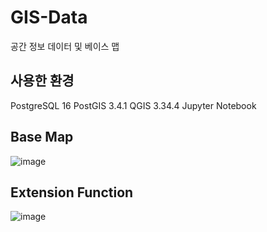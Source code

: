 # GIS-Data
 공간 정보 데이터 및 베이스 맵

## 사용한 환경
PostgreSQL 16
PostGIS 3.4.1
QGIS 3.34.4
Jupyter Notebook


## Base Map
![image](https://github.com/yoohwanihn/GIS-Data/assets/73772238/f3077cbb-8559-4cb5-9334-b8a5fd6279c3)

## Extension Function
![image](https://github.com/yoohwanihn/GIS-Data/assets/73772238/7392f2e0-f2e3-42d0-957f-5423d3960a37)

